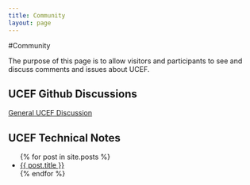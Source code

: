 ```yaml
---
title: Community
layout: page
---
```


#Community

The purpose of this page is to allow visitors and participants to see and discuss comments and issues about UCEF. 

## UCEF Github Discussions

<a href="https://github.com/usnistgov/ucef/issues/6" target="_blank">General UCEF Discussion</a>

## UCEF Technical Notes

<ul>
  {% for post in site.posts %}
    <li>
      <a href="{{ site.baseurl }}/{{ post.url }}">{{ post.title }}</a>
    </li>
  {% endfor %}
</ul>